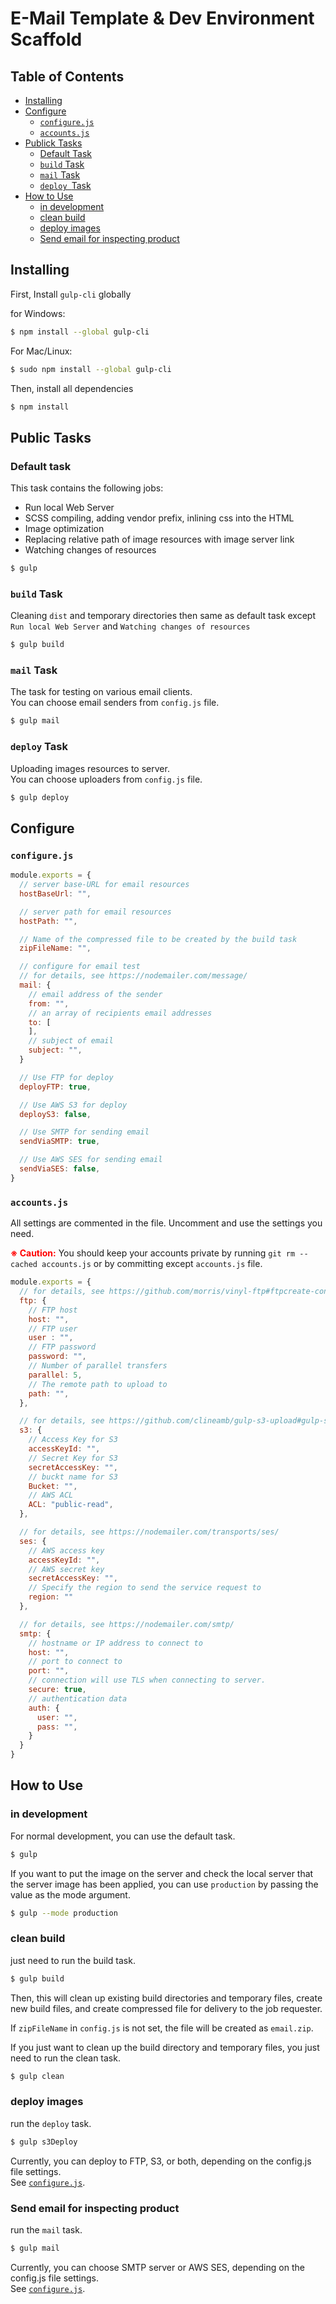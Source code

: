 # E-Mail Template & Dev Environment Scaffold

## Table of Contents

- [Installing](#installing)
- [Configure](#configure)
  + [`configure.js`](#configurejs)
  + [`accounts.js`](#accountsjs)
- [Publick Tasks](#public-tasks)
  + [Default Task](#default-task)
  + [`build` Task](#build-task)
  + [`mail` Task](#mail-task)
  + [`deploy `Task](#deploy-task)
- [How to Use](#how-to-use)
    + [in development](#in-development)
    + [clean build](#clean-build)
    + [deploy images](#deploy-images)
    + [Send email for inspecting product](#send-email-for-inspecting-product)

## Installing

First, Install `gulp-cli` globally

for Windows:

```bash
$ npm install --global gulp-cli
```

For Mac/Linux:

```bash
$ sudo npm install --global gulp-cli
```

Then, install all dependencies

```bash
$ npm install
```

## Public Tasks

### Default task

This task contains the following jobs:

- Run local Web Server
- SCSS compiling, adding vendor prefix, inlining css into the HTML
- Image optimization
- Replacing relative path of image resources with image server link
- Watching changes of resources

```bash
$ gulp
```

### `build` Task

Cleaning `dist` and temporary directories then same as default task except
`Run local Web Server` and `Watching changes of resources`

```bash
$ gulp build
```

### `mail` Task

The task for testing on various email clients. <br>
You can choose email senders from `config.js` file.

```bash
$ gulp mail
```

### `deploy` Task

Uploading images resources to server.<br>
You can choose uploaders from `config.js` file.

```bash
$ gulp deploy
```


## Configure

### `configure.js`

```javascript
module.exports = {
  // server base-URL for email resources
  hostBaseUrl: "",

  // server path for email resources
  hostPath: "",

  // Name of the compressed file to be created by the build task
  zipFileName: "",

  // configure for email test
  // for details, see https://nodemailer.com/message/
  mail: {
    // email address of the sender
    from: "",
    // an array of recipients email addresses
    to: [
    ],
    // subject of email
    subject: "",
  }

  // Use FTP for deploy
  deployFTP: true,

  // Use AWS S3 for deploy
  deployS3: false,

  // Use SMTP for sending email
  sendViaSMTP: true,

  // Use AWS SES for sending email
  sendViaSES: false,
}
```

### `accounts.js`

All settings are commented in the file. Uncomment and use the settings you need.

<b style="color: red">※ Caution:</b>
You should keep your accounts private by running `git rm --cached accounts.js`
or by committing except `accounts.js` file.

```javascript
module.exports = {
  // for details, see https://github.com/morris/vinyl-ftp#ftpcreate-config-
  ftp: {
    // FTP host
    host: "",
    // FTP user
    user : "",
    // FTP password
    password: "",
    // Number of parallel transfers
    parallel: 5,
    // The remote path to upload to
    path: "",
  },

  // for details, see https://github.com/clineamb/gulp-s3-upload#gulp-s3-plugin-options
  s3: {
    // Access Key for S3
    accessKeyId: "",
    // Secret Key for S3
    secretAccessKey: "",
    // buckt name for S3
    Bucket: "",
    // AWS ACL
    ACL: "public-read",
  },

  // for details, see https://nodemailer.com/transports/ses/
  ses: {
    // AWS access key
    accessKeyId: "",
    // AWS secret key
    secretAccessKey: "",
    // Specify the region to send the service request to
    region: ""
  },

  // for details, see https://nodemailer.com/smtp/
  smtp: {
    // hostname or IP address to connect to
    host: "",
    // port to connect to
    port: "",
    // connection will use TLS when connecting to server.
    secure: true,
    // authentication data
    auth: {
      user: "",
      pass: "",
    }
  }
}
```

## How to Use

### in development

For normal development, you can use the default task.

```bash
$ gulp
```

If you want to put the image on the server and check the local server that the
server image has been applied, you can use `production` by passing the value as
the mode argument.

```bash
$ gulp --mode production
```

### clean build

just need to run the build task.

```bash
$ gulp build
```

Then, this will clean up existing build directories and temporary files,
create new build files, and create compressed file for delivery to the job requester.

If `zipFileName` in `config.js` is not set, the file will be created as `email.zip`.

If you just want to clean up the build directory and temporary files,
you just need to run the clean task.

```bash
$ gulp clean
```

### deploy images

run the `deploy` task.

```bash
$ gulp s3Deploy
```

Currently, you can deploy to FTP, S3, or both, depending on the config.js file
settings. <br>See [`configure.js`](#configurejs).

### Send email for inspecting product

run the `mail` task.

```bash
$ gulp mail
```

Currently, you can choose SMTP server or AWS SES, depending on the config.js
file settings. <br>See [`configure.js`](#configurejs).